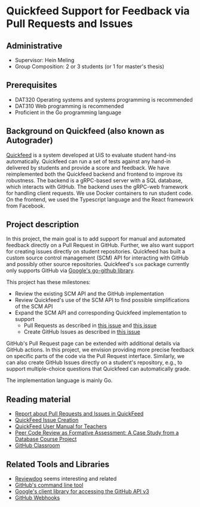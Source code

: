 # Quickfeed Support for Feedback via Pull Requests and Issues

## Administrative

- Supervisor: Hein Meling
- Group Composition: 2 or 3 students (or 1 for master's thesis)

## Prerequisites

- DAT320 Operating systems and systems programming is recommended
- DAT310 Web programming is recommended
- Proficient in the Go programming language

## Background on Quickfeed (also known as Autograder)

[Quickfeed][1] is a system developed at UiS to evaluate student hand-ins automatically.
Quickfeed can run a set of tests against any hand-in delivered by students and provide a score and feedback.
We have reimplemented both the Quickfeed backend and frontend to improve its robustness.
The backend is a gRPC-based server with a SQL database, which interacts with GitHub.
The backend uses the gRPC-web framework for handling client requests.
We use Docker containers to run student code.
On the frontend, we used the Typescript language and the React framework from Facebook.

## Project description

In this project, the main goal is to add support for manual and automated feedback directly on a Pull Request in GitHub.
Further, we also want support for creating issues directly on student repositories.
Quickfeed has built a custom source control management (SCM) API for interacting with GitHub and possibly other source repositories.
Quickfeed's `scm` package currently only supports GitHub via [Google's go-github library][2].

This project has these milestones:

- Review the existing SCM API and the GitHub implementation
- Review Quickfeed's use of the SCM API to find possible simplifications of the SCM API
- Expand the SCM API and corresponding Quickfeed implementation to support
  - Pull Requests as described in [this issue][4] and [this issue][15]
  - Create GitHub Issues as described in [this issue][5]

GitHub's Pull Request page can be extended with additional details via GitHub actions.
In this project, we envision providing more precise feedback on specific parts of the code via the Pull Request interface.
Similarly, we can also create GitHub Issues directly on a student's repository, e.g., to support multiple-choice questions that Quickfeed can automatically grade.

The implementation language is mainly Go.

## Reading material

- [Report about Pull Requests and Issues in QuickFeed][7]
- [QuickFeed Issue Creation][13]
- [QuickFeed User Manual for Teachers][14]
- [Peer Code Review as Formative Assessment: A Case Study from a Database
Course Project][11]
- [GitHub Classroom][8]

## Related Tools and Libraries

- [Reviewdog][6] seems interesting and related
- [GitHub's command line tool][9]
- [Google's client library for accessing the GitHub API v3][10]
- [GitHub Webhooks][12]

[1]: https://github.com/quickfeed/quickfeed
[2]: https://github.com/google/go-github
[3]: https://github.com/xanzy/go-gitlab
[4]: https://github.com/quickfeed/quickfeed/issues/416
[5]: https://github.com/quickfeed/quickfeed/issues/302
[6]: https://github.com/reviewdog/reviewdog
[7]: https://www.dropbox.com/s/h1tpw8425sp5clp/khurshidadil-pull-request-support.pdf?dl=0
[8]: https://classroom.github.com/classrooms
[9]: https://github.com/cli/cli
[10]: https://github.com/google/go-github
[11]: https://ojs.bibsys.no/index.php/NIK/article/view/902
[12]: https://docs.github.com/en/developers/webhooks-and-events/webhooks/about-webhooks
[13]: https://github.com/AdilKhurshid/quickfeed/tree/github_enhancement
[14]: https://github.com/quickfeed/quickfeed/blob/master/doc/teacher.md
[15]: https://github.com/quickfeed/quickfeed/issues/458
